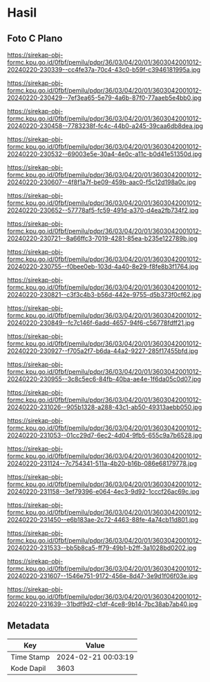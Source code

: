 # Hasil

## Foto C Plano

https://sirekap-obj-formc.kpu.go.id/0fbf/pemilu/pdpr/36/03/04/20/01/3603042001012-20240220-230339--cc4fe37a-70c4-43c0-b59f-c3946181995a.jpg

https://sirekap-obj-formc.kpu.go.id/0fbf/pemilu/pdpr/36/03/04/20/01/3603042001012-20240220-230429--7ef3ea65-5e79-4a6b-87f0-77aaeb5e4bb0.jpg

https://sirekap-obj-formc.kpu.go.id/0fbf/pemilu/pdpr/36/03/04/20/01/3603042001012-20240220-230458--7783238f-fc4c-44b0-a245-39caa6db8dea.jpg

https://sirekap-obj-formc.kpu.go.id/0fbf/pemilu/pdpr/36/03/04/20/01/3603042001012-20240220-230532--69003e5e-30a4-4e0c-a11c-b0d41e51350d.jpg

https://sirekap-obj-formc.kpu.go.id/0fbf/pemilu/pdpr/36/03/04/20/01/3603042001012-20240220-230607--4f8f1a7f-be09-459b-aac0-f5c12d198a0c.jpg

https://sirekap-obj-formc.kpu.go.id/0fbf/pemilu/pdpr/36/03/04/20/01/3603042001012-20240220-230652--57778af5-fc59-491d-a370-d4ea2fb734f2.jpg

https://sirekap-obj-formc.kpu.go.id/0fbf/pemilu/pdpr/36/03/04/20/01/3603042001012-20240220-230721--8a66ffc3-7019-4281-85ea-b235e122789b.jpg

https://sirekap-obj-formc.kpu.go.id/0fbf/pemilu/pdpr/36/03/04/20/01/3603042001012-20240220-230755--f0bee0eb-103d-4a40-8e29-f8fe8b3f1764.jpg

https://sirekap-obj-formc.kpu.go.id/0fbf/pemilu/pdpr/36/03/04/20/01/3603042001012-20240220-230821--c3f3c4b3-b56d-442e-9755-d5b373f0cf62.jpg

https://sirekap-obj-formc.kpu.go.id/0fbf/pemilu/pdpr/36/03/04/20/01/3603042001012-20240220-230849--fc7c146f-6add-4657-94f6-c56778fdff21.jpg

https://sirekap-obj-formc.kpu.go.id/0fbf/pemilu/pdpr/36/03/04/20/01/3603042001012-20240220-230927--f705a2f7-b6da-44a2-9227-285f17455bfd.jpg

https://sirekap-obj-formc.kpu.go.id/0fbf/pemilu/pdpr/36/03/04/20/01/3603042001012-20240220-230955--3c8c5ec6-84fb-40ba-ae4e-1f6da05c0d07.jpg

https://sirekap-obj-formc.kpu.go.id/0fbf/pemilu/pdpr/36/03/04/20/01/3603042001012-20240220-231026--905b1328-a288-43c1-ab50-49313aebb050.jpg

https://sirekap-obj-formc.kpu.go.id/0fbf/pemilu/pdpr/36/03/04/20/01/3603042001012-20240220-231053--01cc29d7-6ec2-4d04-9fb5-655c9a7b6528.jpg

https://sirekap-obj-formc.kpu.go.id/0fbf/pemilu/pdpr/36/03/04/20/01/3603042001012-20240220-231124--7c754341-511a-4b20-b16b-086e68179778.jpg

https://sirekap-obj-formc.kpu.go.id/0fbf/pemilu/pdpr/36/03/04/20/01/3603042001012-20240220-231158--3ef79396-e064-4ec3-9d92-1cccf26ac69c.jpg

https://sirekap-obj-formc.kpu.go.id/0fbf/pemilu/pdpr/36/03/04/20/01/3603042001012-20240220-231450--e6b183ae-2c72-4463-88fe-4a74cb11d801.jpg

https://sirekap-obj-formc.kpu.go.id/0fbf/pemilu/pdpr/36/03/04/20/01/3603042001012-20240220-231533--bb5b8ca5-ff79-49b1-b2ff-3a1028bd0202.jpg

https://sirekap-obj-formc.kpu.go.id/0fbf/pemilu/pdpr/36/03/04/20/01/3603042001012-20240220-231607--1546e751-9172-456e-8d47-3e9d1f06f03e.jpg

https://sirekap-obj-formc.kpu.go.id/0fbf/pemilu/pdpr/36/03/04/20/01/3603042001012-20240220-231639--31bdf9d2-c1df-4ce8-9b14-7bc38ab7ab40.jpg


## Metadata

| Key        | Value               |
| ---------- | ------------------- |
| Time Stamp | 2024-02-21 00:03:19 |
| Kode Dapil | 3603                |



